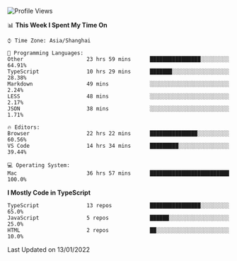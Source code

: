<!--START_SECTION:waka-->
![Profile Views](http://img.shields.io/badge/Profile%20Views-14-blue)

📊 **This Week I Spent My Time On** 

```text
⌚︎ Time Zone: Asia/Shanghai

💬 Programming Languages: 
Other                    23 hrs 59 mins      ████████████████░░░░░░░░░   64.91% 
TypeScript               10 hrs 29 mins      ███████░░░░░░░░░░░░░░░░░░   28.38% 
Markdown                 49 mins             ░░░░░░░░░░░░░░░░░░░░░░░░░   2.24% 
LESS                     48 mins             ░░░░░░░░░░░░░░░░░░░░░░░░░   2.17% 
JSON                     38 mins             ░░░░░░░░░░░░░░░░░░░░░░░░░   1.71%

🔥 Editors: 
Browser                  22 hrs 22 mins      ███████████████░░░░░░░░░░   60.56% 
VS Code                  14 hrs 34 mins      █████████░░░░░░░░░░░░░░░░   39.44%

💻 Operating System: 
Mac                      36 hrs 57 mins      █████████████████████████   100.0%

```

**I Mostly Code in TypeScript** 

```text
TypeScript               13 repos            ████████████████░░░░░░░░░   65.0% 
JavaScript               5 repos             ██████░░░░░░░░░░░░░░░░░░░   25.0% 
HTML                     2 repos             ██░░░░░░░░░░░░░░░░░░░░░░░   10.0%

```



 Last Updated on 13/01/2022
<!--END_SECTION:waka-->
